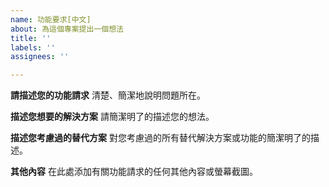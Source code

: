 ```yaml
---
name: 功能要求[中文]
about: 為這個專案提出一個想法
title: ''
labels: ''
assignees: ''

---
```


**請描述您的功能請求**
清楚、簡潔地說明問題所在。

**描述您想要的解決方案**
請簡潔明了的描述您的想法。

**描述您考慮過的替代方案**
對您考慮過的所有替代解決方案或功能的簡潔明了的描述。

**其他內容**
在此處添加有關功能請求的任何其他內容或螢幕截圖。
